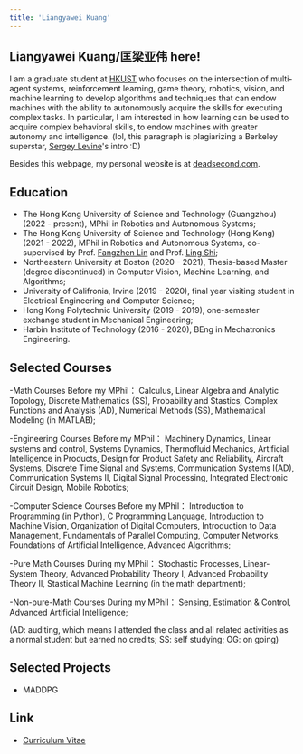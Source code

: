```yaml
---
title: 'Liangyawei Kuang'
---
```


## Liangyawei Kuang/匡梁亚伟 here! 
I am a graduate student at [HKUST](https://hkust.edu.hk/) who focuses on the intersection of multi-agent systems, reinforcement learning, game theory, robotics, vision, and machine learning to develop algorithms and techniques that can endow machines with the ability to autonomously acquire the skills for executing complex tasks. In particular, I am interested in how learning can be used to acquire complex behavioral skills, to endow machines with greater autonomy and intelligence. (lol, this paragraph is plagiarizing a Berkeley superstar, [Sergey Levine](http://people.eecs.berkeley.edu/~svlevine/)'s intro :D)

Besides this webpage, my personal website is at [deadsecond.com](https://www.deadsecond.com).

## Education
- The Hong Kong University of Science and Technology (Guangzhou) (2022 - present), MPhil in Robotics and Autonomous Systems;
- The Hong Kong University of Science and Technology (Hong Kong) (2021 - 2022), MPhil in Robotics and Autonomous Systems, co-supervised by Prof. [Fangzhen Lin](https://facultyprofiles.ust.hk/profiles.php?profile=fangzhen-lin-flin#researchinterest) and Prof. [Ling Shi](https://facultyprofiles.ust.hk/profiles.php?profile=ling-shi-eesling);
- Northeastern University at Boston (2020 - 2021), Thesis-based Master (degree discontinued) in Computer Vision, Machine Learning, and Algorithms;
- University of Califronia, Irvine (2019 - 2020), final year visiting student in Electrical Engineering and Computer Science;
- Hong Kong Polytechnic University (2019 - 2019), one-semester exchange student in Mechanical Engineering;
- Harbin Institute of Technology (2016 - 2020), BEng in Mechatronics Engineering.

## Selected Courses
-Math Courses Before my MPhil：
Calculus, 
Linear Algebra and Analytic Topology, 
Discrete Mathematics (SS),
Probability and Stastics, 
Complex Functions and Analysis (AD), 
Numerical Methods (SS), 
Mathematical Modeling (in MATLAB);

-Engineering Courses Before my MPhil：
Machinery Dynamics, 
Linear systems and control, 
Systems Dynamics, 
Thermofluid Mechanics, 
Artificial Intelligence in Products, 
Design for Product Safety and Reliability, 
Aircraft Systems, 
Discrete Time Signal and Systems, 
Communication Systems I(AD), 
Communication Systems II, 
Digital Signal Processing, 
Integrated Electronic Circuit Design, 
Mobile Robotics;

-Computer Science Courses Before my MPhil：
Introduction to Programming (in Python), 
C Programming Language, 
Introduction to Machine Vision, 
Organization of Digital Computers, 
Introduction to Data Management, 
Fundamentals of Parallel Computing, 
Computer Networks, 
Foundations of Artificial Intelligence, 
Advanced Algorithms;

-Pure Math Courses During my MPhil：
Stochastic Processes, 
Linear-System Theory, 
Advanced Probability Theory I, 
Advanced Probability Theory II, 
Stastical Machine Learning (in the math department);

-Non-pure-Math Courses During my MPhil：
Sensing, Estimation & Control, 
Advanced Artificial Intelligence;

(AD: auditing, which means I attended the class and all related activities as a normal student but earned no credits; SS: self studying; OG: on going)

## Selected Projects
- MADDPG

## Link
- [Curriculum Vitae](https://github.com/klyw1998/LiangyaweiKuang/blob/gh-pages/cv.pdf)
